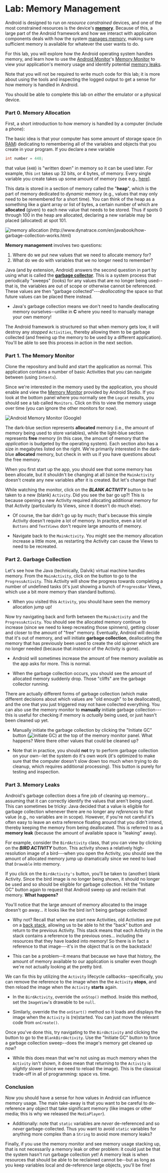 # Lab: Memory Management
Android is designed to run on _resource constrained_ devices, and one of the most constrained resources is the device's [**memory**](https://en.wikipedia.org/wiki/Computer_memory). Because of this, a large part of the Android framework and how we interact with application components deals with how the system [manages memory](http://developer.android.com/training/articles/memory.html), making sure sufficient memory is available for whatever the user wants to do.

For this lab, you will explore how the Android operating system handles memory, and learn how to use the [Android Monitor](http://developer.android.com/tools/help/android-monitor.html)'s [Memory Monitor](http://developer.android.com/tools/help/am-memory.html) to view your application's memory usage and identify potential [memory leaks](https://en.wikipedia.org/wiki/Memory_leak).

Note that you will not be required to write much code for this lab; it is more about using the tools and inspecting the logged output to get a sense for how memory is handled in Android.

You should be able to complete this lab on _either_ the emulator or a physical device.


### Part 0. Memory Allocation
First, a short introduction to how memory is handled by a computer (include a phone):

The basic idea is that your computer has some amount of storage space (in [RAM](https://en.wikipedia.org/wiki/Random-access_memory)) dedicating to remembering all of the variables and objects that you create in your program. If you declare a new variable

```java
int number = 448;
```

that value (`448`) is "written down" in memory so it can be used later. For example, this `int` takes up 32 bits, or 4 bytes, of memory. Every single variable you create takes up some amount of memory (see e.g., [here](http://www.javamex.com/tutorials/memory/object_memory_usage.shtml)]. 

This data is stored in a section of memory called the "**heap**", which is the part of memory dedicated to _dynamic_ memory (e.g., values that may only need to be remembered for a short time). You can think of the heap as a something like a giant array or list of bytes, a certain number of which are **allocated** (given) to each new value that needs to be stored. Thus if spots 0 through 100 in the heap are allocated, declaring a new variable may be placed (allocated) at spot 101.

![memory allocation (http://www.dynatrace.com/en/javabook/how-garbage-collection-works.html)](img/allocation.png)

**Memory management** involves two questions:

1. Where do we put new values that we need to allocate memory for?
2. What do we do with variables that we no longer need to remember?

Java (and by extension, Android) answers the second question in part by using what is called the [**garbage collector**](https://plumbr.eu/handbook/garbage-collection-in-java). This is a system process that periodically "sweeps" (looks) for any values that are no longer being used--that is, the variables are out of scope or otherwise cannot be referenced. These values are then "garbage collected"---_deallocating_ the space so that future values can be placed there instead.

- Java's garbage collection means we don't need to handle deallocating memory ourselves--unlike in **C** where you need to manually manage your own memory!

The Android framework is structured so that when memory gets low, it will destroy any _stopped_ `Activities`, thereby allowing them to be garbage collected (and freeing up the memory to be used by a different application). You'll be able to see this process in action in the next section.


### Part 1. The Memory Monitor
Clone the repository and build and start the application as normal. This application contains a number of basic Activities that you can navigate between (using `Intents`).

Since we're interested in the memory used by the application, you should enable and view the [Memory Monitor](http://developer.android.com/tools/help/am-basics.html#displaying) provided by Android Studio. If you look at the bottom panel where you normally see the `Logcat` results, you should see a tab called `Monitors`. Click on this to view the memory usage over time (you can ignore the other monitors for now).

![Android Memory Monitor (Google)](http://developer.android.com/images/tools/am-androidmon2.png)

The dark-blue section represents **allocated** memory (i.e., the amount of memory being used to store variables), while the light-blue section represents **free** memory (in this case, the amount of memory that the _application_ is budgeted by the operating system). Each section also has a size in megabytes listed on the right. We're primarily interested in the dark-blue **allocated** memory, but check in with us if you have questions about the free memory.

When you first start up the app, you should see that some memory has been allocate, but it shouldn't be changing at all (since the `MainActivity` doesn't create any new variables after it is created. But let's change that! 

While watching the monitor, click on the ___BLANK ACTIVITY___ button to be taken to a new (blank) `Activity`. Did you see the bar go up?! This is because opening a new Activity required allocating additional memory for that Activity (particularly its Views, since it doesn't do much else).

- Of course, the bar didn't go up by much; that's because this simple Activity doesn't require a lot of memory. In practice, even a lot of `Buttons` and `TextViews` don't require large amounts of memory.

- Navigate back to the `MainActivity`. You might see the memory allocation increase a little more, as restarting the Activity can cause the Views to need to be recreated.

### Part 2. Garbage Collection
Let's see how the Java (technically, Dalvik) virtual machine handles memory. From the `MainActivity`, click on the button to go to the `ProgressActivity`. This Activity will show the progress towards completing a number of undefined tasks (it's just showing a bunch of `ProgressBar` Views, which use a bit more memory than standard buttons).

- When you visited this `Activity`, you should have seen the memory allocation jump up!

Now try navigating back and forth between the `MainActivity` and the `ProgressActivity`. You should see the allocated memory continue to increase (since we need to keep recreating those spinners), getting closer and closer to the amount of "free" memory. Eventually, Android will decide that it's out of memory, and will initiate **garbage collection**, deallocating the memory that has previously been used to create the old spinner which are no longer needed (because that _instance_ of the Activity is gone). 

- Android will sometimes increase the amount of free memory available as the app asks for more. This is normal.

- When the garbage collection occurs, you should see the amount of allocated memory suddenly drop. Those "cliffs" are the garbage collector running.

There are actually different forms of garbage collection (which make different decisions about which values are "old enough" to be deallocated), and the one that you just triggered may not have collected everything. You can also use the memory monitor to **manually** initiate garbage collection---this is useful for checking if memory is _actually_ being used, or just hasn't been cleaned up yet.

- Manually initiate the garbage collection by clicking the "Initiate GC" button (![initiate GC](http://developer.android.com/images/tools/am-igc.png)) at the top of the memory monitor panel. What happens? Were there other values that could be cleaned up?

- Note that in practice, you should **not** try to perform garbage collection on your own--let the system do it's own work (it's optimized to make sure that the computer doesn't slow down too much when trying to do cleanup, which requires additional processing). This button is purely for testing and inspection.


### Part 3. Memory Leaks
Android's garbage collection does a fine job of cleaning up memory... assuming that it can correctly identify the values that aren't being used. This can sometimes be tricky: Java decided that a value is eligible for garbage collection whenever there are no longer any _references_ to that value (e.g., no variables are in scope). However, if you're not careful it's often easy to leave an extra reference floating around that you didn't intend, thereby keeping the memory from being deallocated. This is referred to as a **memory leak** (because the amount of available space is "leaking" away).

For example, consider the `BirdActivity` class, that you can view by clicking on the ___BIRD ACTIVITY___ button. This activity shows a relatively high-resolution image of a bird---when you open the Activity, you should see the amount of allocated memory jump up dramatically since we need to load that `Drawable` into memory.

If you click on the `BirdActivity's` button, you'll be taken to (another) blank Activity. Since the bird image is no longer being shown, it should no longer be used and so should be eligible for garbage collection. Hit the "Initiate GC" button again to request that Android sweep up and reclaim that memory. **What happens?**

You'll notice that the large amount of memory allocated to the image doesn't go away... it looks like the bird isn't being garbage collected!

- Why not? Recall that when we start new Activities, old Activities are put on a [back stack](http://developer.android.com/guide/components/tasks-and-back-stack.html), allowing us to be able to hit the "back" button and return to the previous Activity. This stack means that each Activity in the stack contains a reference to the previous ones... including the resources that they have loaded into memory! So there is in fact a reference to that image---it's in the object that is on the backstack!

- This can be a problem--it means that because we have that history, the amount of memory available to our application is smaller even though we're not actually looking at the pretty bird.

We can fix this by utilizing the `Activity` lifecycle callbacks--specifically, you can remove the reference to the image when the the `Activity` **stops**, and then reload the image when the `Activity` **starts** again.

- In the `BirdActivity`, override the `onStop()` method. Inside this method, set the `ImageView`'s drawable to be `null`.

- Similarly, override the the `onStart()` method so it loads and displays the image when the `Activity` is (re)started. You can just move the relevant code from `onCreate()`.

Once you've done this, try navigating to the `BirdActivity` and clicking the button to go to the `BlankBirdActivity`. Use the "Initiate GC" button to force a garbage collection sweep--does the image's memory get cleaned up now?

- While this does mean that we're not using as much memory when the `Activity` isn't shown, it does mean that returning to the `Activity` is _slightly_ slower (since we need to reload the image). This is the classical trade-off in all of programming: space vs. time.


### Conclusion
Now you should have a sense for how values in Android can influence memory usage. The main take-away is that you want to be careful to de-reference any object that take significant memory (like images or other media; this is why we released the `MediaPlayer`).

- Additionally: note that `static` variables are _never_ de-referenced and so _never_ garbage-collected. Thus you want to avoid `static` variables for anything more complex than a `String` to avoid more memory leaks?

Finally, if you use the memory monitor and see memory usage stacking up, that is not necessarily a memory leak or other problem: it could just be that the system hasn't run garbage collection yet! A memory leak is when resources that should be able to be reclaimed cannot be--but as long as you keep variables local and de-reference large objects, you'll be fine!
